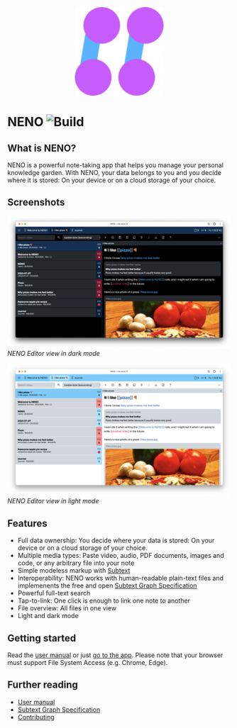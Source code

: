 <p align="center">
  <img
    style="text-align: center;"
    src="./public/assets/app-icon/logo.svg"
    alt="NENO Logo"
    width="200" height="200"
  >
</p>

# NENO ![Build](https://github.com/polyrainbow/neno/actions/workflows/build.yml/badge.svg)

## What is NENO?

NENO is a powerful note-taking app that helps you manage your personal knowledge garden. With NENO, your data belongs to you and you decide where it is stored: On your device or on a cloud storage of your choice.

## Screenshots

![NENO Editor view in dark mode](./public/docs/img/neno-dark.png)
*NENO Editor view in dark mode*

![NENO Editor view in light mode](./public/docs/img/neno-light.png)
*NENO Editor view in light mode*

## Features

* Full data ownership: You decide where your data is stored: On your device or on a cloud storage of your choice.
* Multiple media types: Paste video, audio, PDF documents, images and code, or any arbitrary file into your note
* Simple modeless markup with [Subtext](https://github.com/polyrainbow/subtext/)
* Interoperability: NENO works with human-readable plain-text files and implemenents the free and open [Subtext Graph Specification](https://polyrainbow.github.io/neno/docs/subtext-graph-specification.html)
* Powerful full-text search
* Tap-to-link: One click is enough to link one note to another
* File overview: All files in one view
* Light and dark mode

## Getting started

Read the [user manual](https://polyrainbow.github.io/neno/docs/index.html) or just [go to the app](https://polyrainbow.github.io/neno). Please note that your browser
must support File System Access (e.g. Chrome, Edge).

## Further reading

* [User manual](https://polyrainbow.github.io/neno/docs/index.html)
* [Subtext Graph Specification](https://polyrainbow.github.io/neno/docs/subtext-graph-specification.html)
* [Contributing](./CONTRIBUTING.md)
